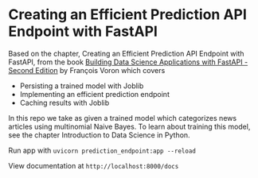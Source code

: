 Creating an Efficient Prediction API Endpoint with FastAPI
==========================================================

Based on the chapter, Creating an Efficient Prediction API Endpoint with FastAPI, from the book [Building Data Science Applications with FastAPI - Second Edition](https://www.amazon.com/Building-Data-Science-Applications-FastAPI-ebook/dp/B0C9D1QYVX?qid=1692021319&refinements=p_27:Fran%C3%A7ois+Voron&s=digital-text&sr=1-1&text=Fran%C3%A7ois+Voron&linkCode=sl1&tag=mobilea00b2a6-20&linkId=751999f2c2a85565dbd749e640befa60&language=en_US&ref_=as_li_ss_tl) by François Voron which covers
* Persisting a trained model with Joblib
* Implementing an efficient prediction endpoint
* Caching results with Joblib

In this repo we take as given a trained model which categorizes news articles using multinomial Naive Bayes. To learn about training this model, see the chapter Introduction to Data Science in Python.

Run app with `uvicorn prediction_endpoint:app --reload`

View documentation at `http://localhost:8000/docs`
